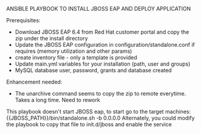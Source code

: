 ANSIBLE PLAYBOOK TO INSTALL JBOSS EAP AND DEPLOY APPLICATION

Prerequisites:
- Download JBOSS EAP 6.4 from Red Hat customer portal and copy the zip under the install directory
- Update the JBOSS EAP configuration in configuration/standalone.conf if requires (memory utilization and other params)
- create inventory file - only a template is provided
- Update main.yml variables for your installation (path, user and groups)
- MySQL database user, password, grants and database created

Enhancement needed:
- The unarchive command seems to copy the zip to remote everytime. Takes a long time. Need to rework

This playbook doesn't start JBOSS eap, to start go to the target machines: {{JBOSS_PATH}}/bin/standalone.sh -b 0.0.0.0
Alternately, you could modify the playbook to copy that file to init.d/jboss and enable the service
